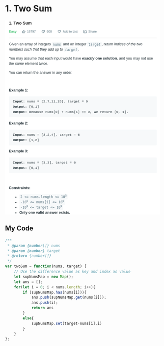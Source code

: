 # 1. Two Sum

![](.gitbook/assets/image%20%2841%29.png)

## My Code

```javascript
/**
 * @param {number[]} nums
 * @param {number} target
 * @return {number[]}
 */
var twoSum = function(nums, target) {
    // Use the difference value as key and index as value
    let supNumsMap = new Map();
    let ans = [];
    for(let i = 0; i < nums.length; i++){
        if (supNumsMap.has(nums[i])){
            ans.push(supNumsMap.get(nums[i]));
            ans.push(i);
            return ans
        }
        else{
            supNumsMap.set(target-nums[i],i)
        }
    }
};
```

